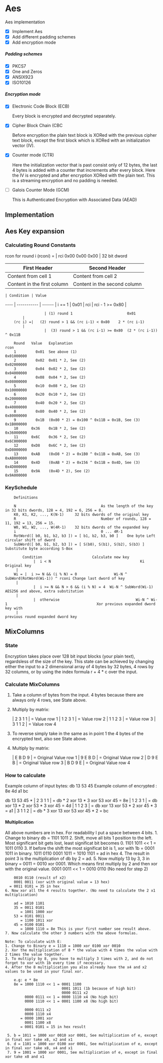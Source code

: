 # Aes
Aes implementation

- [x] Implement Aes
- [x] Add different padding schemes
- [x] Add encryption mode

##### Padding schemes

- [x] PKCS7
- [x] One and Zeros
- [x] ANSIX923
- [x] ISO10126

##### Encryption mode

- [x] Electronic Code Block (ECB)

	Every block is encrypted and decrypted separately.
	
- [x] Cipher Block Chain (CBC

	Before encryption the plain text block is XORed with the previous cipher text block,
	except the first block which is XORed with an initialization vector (IV).
	
- [x] Counter mode (CTR)

	Here the initialization vector that is past consist only of 12 bytes,
	the last 4 bytes is added with a counter that increments after every block.
	Here the IV is encrypted and after encryption XORed with the plain text.
	This is a streaming encryption and no padding is needed.
	
- [ ] Galois Counter Mode (GCM)

	This is Authenticated Encryption with Associated Data (AEAD)


## Implementation

## Aes Key expansion

### Calculating Round Constants

rcon for round i (rconi) = | rci 0x00 0x00 0x00 | 32 bit dword

First Header | Second Header
------------ | -------------
Content from cell 1 | Content from cell 2
Content in the first column | Content in the second column

    | Condition | Value
---- | ----------- | ------
| i == 1 | 0x01 |
rci | rci - 1 >= 0x80 |

					  | (1) round 1							0x01
            |
		(rc i) =|	(2) round > 1 && (rc i-1) < 0x80	2 * (rc i-1)
            |
					  |  (3) round > 1 && (rc i-1) >= 0x80	(2 * (rc i-1)) ^ 0x11B

		Round	Value	Explanation									                rcon
		1		  0x01	See above (1)								                0x01000000
		2		  0x02	0x01 * 2, See (2)							              0x02000000
		3		  0x04	0x02 * 2, See (2)							              0x04000000
		4		  0x08	0x04 * 2, See (2)							              0x08000000
		5		  0x10	0x08 * 2, See (2)							              0x10000000
		6		  0x20	0x10 * 2, See (2)							              0x20000000
		7		  0x40	0x20 * 2, See (2)							              0x40000000
		8		  0x80	0x40 * 2, See (2)							              0x80000000
		9		  0x1B	(0x80 * 2) = 0x100 ^ 0x11B = 0x1B, See (3)	0x1B000000
		10		0x36	0x1B * 2, See (2)							              0x36000000
		11		0x6C	0x36 * 2, See (2)							              0x6C000000
		12		0xD8	0x6C * 2, See (2)							              0xD8000000
		13		0xAB	(0xD8 * 2) = 0x1B0 ^ 0x11B = 0xAB, See (3)	0xAB000000
		14		0x4D	(0xAB * 2) = 0x156 ^ 0x11B = 0x4D, See (3)	0x4D000000
		15		0x9A	(0x4D * 2), See (2)							            0x9A000000
    
  ### KeySchedule

		Definitions

		N							            As the length of the key in 32 bits dwords, 128 = 4, 192 = 6, 256 = 8.
		K0, K1, K2, ..., K(N-1)		32 bits dwords of the original key
		R							            Number of rounds, 128 = 11, 192 = 13, 256 = 15.
		W0, W1, W2, ..., W(4R-1)	32 bits dwords of the expanded key
		i							            0 ... 4R-1
		RotWord([ b0, b1, b2, b3 ]) = [ b1, b2, b3, b0 ]	One byte Left circular shift of dword
		SubWord([ b0, b1, b2, b3 ]) = [ S(b0), S(b1), S(b2), S(b3) ] Substitute byte according S-Box

            Condition                       Calculate new key
				 |  i < N							              Ki										                Original key
         |
		Wi = |  i >= N && (i % N) = 0			      Wi-N ^ SubWord(RotWord(Wi-1)) ^ rconi	Change last dword of key
         |
				 |  i >= N && N > 6 && (i % N) = 4  Wi-N ^ SubWord(Wi-1)					        AES256 and above, extra substitution
         |
				 |  otherwise						            Wi-N ^ Wi-1								            Xor previous expanded dword key with
         |                                                                         previous round expanded dword key

## MixColumns

  ### State
  
  Encryption takes place over 128 bit input blocks (your plain text), regardsless of the size of the key. This state
  can be achieved by changing either the input to a 2 dimensional array of 4 bytes by 32 bytes, 4 rows by 32 columns,
  or by using the index formula r + 4 * c over the input.

  ### Calculate MixColumns
  
  1. Take a column of bytes from the input. 4 bytes because there are always only 4 rows, see State above.
  2. Multiply by matrix:
  
     | 2 3 1 1 | = Value row 1
     | 1 2 3 1 | = Value row 2
     | 1 1 2 3 | = Value row 3
     | 3 1 1 2 | = Value row 4
     
  3. To reverse simply take in the same as in point 1 the 4 bytes of the encrypted text, also see State above.
  4. Multiply by matrix:
  
     | E B D 9 | = Original Value row 1
     | 9 E B D | = Original Value row 2
     | D 9 E B | = Original Value row 3
     | B D 9 E | = Original Value row 4
  
  ### How to calculate
  
  Example column of input bytes: db 13 53 45
  Example column of encrypted  : 8e 4d a1 bc
  
  db 13 53 45 * | 2 3 1 1 | = db * 2 xor 13 * 3 xor 53 xor 45 = 8e
                | 1 2 3 1 | = db xor 13 * 2 xor 53 * 3 xor 45 = 4d
                | 1 1 2 3 | = db xor 13 xor 53 * 2 xor 45 * 3 = a1
                | 3 1 1 2 | = db * 3 xor 13 xor 53 xor 45 * 2 = bc

  #### Multiplication
  
  All above numbers are in hex. For readability I put a space between 4 bits.
    1. Change to binary db = 1101 1011
    2. Shift, move all bits 1 position to the left. Most significant bit gets lost, least significat bit becomes 0.
        1101 1011 << 1 = 1011 0110
    3. If before the shift the most significat bit is 1, xor with 1b = 0001 1011 in binary.
        1011 0110
        0001 1011
      = 1010 1101 = ad in hex
    4. The result in point 3 is the multiplication of db by 2 = ad.
    5. Now multiply 13 by 3, 3 in binary = 0011 = 0010 xor 0001. Which means first multiply by 2 and then xor with the original value.
        0001 0011 << 1 = 0010 0110 (No need for step 2)
        
        0010 0110 (result of x2)
        0001 0011 (xor with original value = 13 hex)
      = 0011 0101 = 35 in hex
    6. Now xor all the 4 results together. (No need to calculate the 2 x1 multiplication)
    
        ad = 1010 1101
        35 = 0011 0101
           = 1001 1000 xor
        53 = 0101 0011
           = 1100 1011 xor
        45 = 0100 0101
           = 1000 1110 = 8e This is your first number see result above.
    7. Now calculate the other 3 numbers with the above formulas.
    
    Note: To calculate with E:
    1. Change to Binary e = 1110 = 1000 xor 0100 xor 0010
    2. Xor the multiplication of 8 * the value with 4 times the value with 2 times the value together.
    3. To multiply by 8, you have to multiply 3 times with 2, and do not forget to xor with 1b every time if necessary.
    4. After the 8 multiplication you also already have the x4 and x2 values to be used in your final xor.
    
        e.g: e * 8e
        8e = 1000 1110 << 1 = 0001 1100
                              0001 1011 (1b because of high bit)
                              0000 0111 x2
             0000 0111 << 1 = 0000 1110 x4 (No high bit)
             0000 1110 << 1 = 0001 1100 x8 (No high bit)
             
             0000 0111 x2
             0000 1110 x4
           = 0000 1001 xor
             0001 1100 x8
           = 0001 0101 = 15 in hex result
     
     5. b = 1011 = 1000 xor 0010 xor 0001, See multiplication of e, except in final xor take x8, x2 and x1
     6. d = 1101 = 1000 xor 0100 xor 0001, See multiplication of e, except in final xor take x8, x4 and x1
     7. 9 = 1001 = 1000 xor 0001, See multiplication of e, except in final xor take x8 and x1
